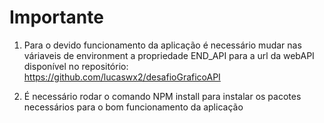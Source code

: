 # Importante

1. Para o devido funcionamento da aplicação é necessário mudar nas váriaveis de environment a propriedade  END_API para a url da webAPI disponível no repositório: https://github.com/lucaswx2/desafioGraficoAPI

2. É necessário rodar o comando NPM install para instalar os pacotes necessários para o bom funcionamento da aplicação
